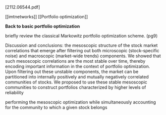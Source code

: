 [2112.06544.pdf]

[[imtnetworks]]
[[Portfolio optimization]]



**Back to basic portfolio optimization**

briefly review the classical Markowitz portfolio optimization scheme. (pg9)


Discussion and conclusions:
the mesoscopic structure of the stock market correlations that emerge after filtering out both microscopic (stock-specific noise) and macroscopic (market-wide trends) components. We showed that such mesoscopic correlations are the most stable over time, thereby encoding important information in the context of portfolio optimization.
Upon filtering out these unstable components, the market can be partitioned into internally positively and mutually negatively correlated communities of stocks. We proposed to use these stable mesoscopic communities to construct portfolios characterized by higher levels of reliability

performing the mesoscopic optimization while simultaneously accounting for the community to which a given stock belongs